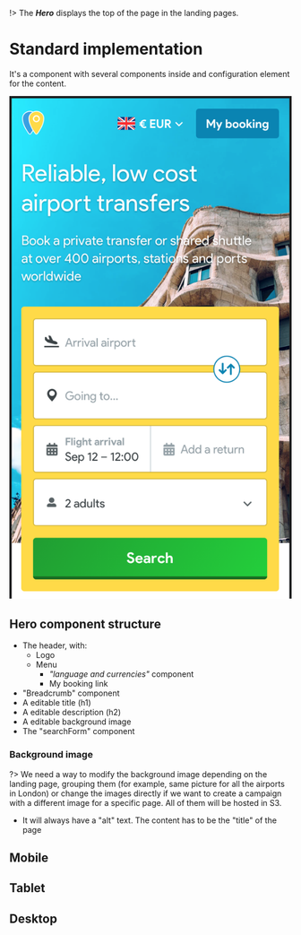 !> The ***Hero*** displays the top of the page in the landing pages.

# Standard implementation
It's a component with several components inside and configuration element for the content.

![Hero](hero.png ':size=400px') 

## Hero component structure
 - The header, with:
    - Logo
    - Menu
        - _"language and currencies"_ component
        - My booking link
 - "Breadcrumb" component
 - A editable title (h1)
 - A editable description (h2)
 - A editable background image
 - The "searchForm" component
 
 ### Background image
 ?> We need a way to modify the background image depending on the landing page, grouping them (for example, same picture for all the airports in London) or change the images directly if we want to create a campaign with a different image for a specific page. All of them will be hosted in S3.
 - It will always have a "alt" text. The content has to be the "title" of the page
 
## Mobile
## Tablet
## Desktop